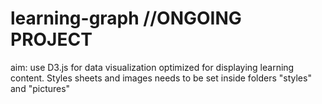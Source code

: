 # learning-graph //ONGOING PROJECT
aim: use D3.js for data visualization optimized for displaying learning content.
Styles sheets and images needs to be set inside folders "styles" and "pictures"
